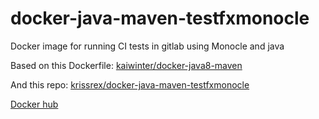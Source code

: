 # docker-java-maven-testfxmonocle
Docker image for running CI tests in gitlab using Monocle and java

Based on this Dockerfile: [kaiwinter/docker-java8-maven](https://github.com/kaiwinter/docker-java8-maven/blob/b810c6804f3a7675ed381d9f52aaa01dbc666622/Dockerfile)

And this repo: [krissrex/docker-java-maven-testfxmonocle](https://github.com/krissrex/docker-java-maven-testfxmonocle)

[Docker hub](https://hub.docker.com/r/artorp/docker-java8-maven-testfxmonocle/)
